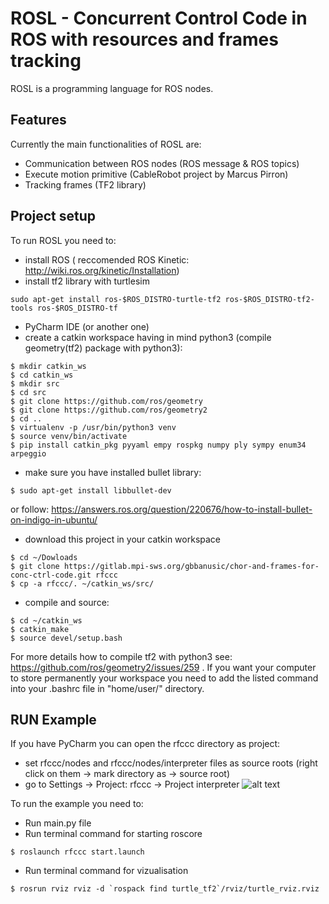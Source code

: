 # ROSL - Concurrent Control Code in ROS with resources and frames tracking

ROSL is a programming language for ROS nodes.

## Features

Currently the main functionalities of ROSL are:
* Communication between ROS nodes (ROS message & ROS topics)
* Execute motion primitive (CableRobot project by Marcus Pirron)
* Tracking frames (TF2 library)

## Project setup

To run ROSL you need to:

* install ROS ( reccomended ROS Kinetic: http://wiki.ros.org/kinetic/Installation)
* install tf2 library with turtlesim 


```
sudo apt-get install ros-$ROS_DISTRO-turtle-tf2 ros-$ROS_DISTRO-tf2-tools ros-$ROS_DISTRO-tf
```

* PyCharm IDE (or another one)
* create a catkin workspace having in mind python3 (compile geometry(tf2) package with python3):

```
$ mkdir catkin_ws
$ cd catkin_ws
$ mkdir src
$ cd src 
$ git clone https://github.com/ros/geometry
$ git clone https://github.com/ros/geometry2
$ cd ..
$ virtualenv -p /usr/bin/python3 venv
$ source venv/bin/activate
$ pip install catkin_pkg pyyaml empy rospkg numpy ply sympy enum34 arpeggio
```

* make sure you have installed bullet library:

```
$ sudo apt-get install libbullet-dev
```

or follow: https://answers.ros.org/question/220676/how-to-install-bullet-on-indigo-in-ubuntu/

* download this project in your catkin workspace

```
$ cd ~/Dowloads
$ git clone https://gitlab.mpi-sws.org/gbbanusic/chor-and-frames-for-conc-ctrl-code.git rfccc
$ cp -a rfccc/. ~/catkin_ws/src/
```

* compile and source:

```
$ cd ~/catkin_ws
$ catkin_make
$ source devel/setup.bash
```

For more details how to compile tf2 with python3 see: https://github.com/ros/geometry2/issues/259 .
If you want your computer to store permanently your workspace you need to add the
listed command into your .bashrc file in "home/user/" directory.


## RUN Example

If you have PyCharm you can open the rfccc directory as project:
* set rfccc/nodes and rfccc/nodes/interpreter files as source roots (right click on them -> mark directory as -> source root)
* go to Settings -> Project: rfccc -> Project interpreter 
![alt text](https://gitlab.mpi-sws.org/gbbanusic/chor-and-frames-for-conc-ctrl-code/readme/set_venv.png)


To run the example you need to:

* Run main.py file
* Run terminal command for starting roscore

```
$ roslaunch rfccc start.launch
```

* Run terminal command for vizualisation

```
$ rosrun rviz rviz -d `rospack find turtle_tf2`/rviz/turtle_rviz.rviz
```
